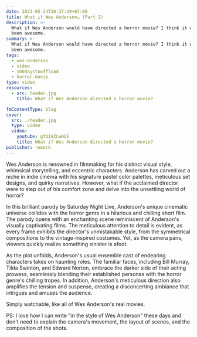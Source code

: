 ```yaml
---
date: 2023-05-24T20:37:19+07:00
title: What if Wes Anderson… (Part 2)
description: >-
  What if Wes Anderson would have directed a horror movie? I think it would have
  been awesome.
summary: >-
  What if Wes Anderson would have directed a horror movie? I think it would have
  been awesome.
tags:
  - wes-anderson
  - video
  - 100daystooffload
  - horror-movie
type: video
resources:
  - src: header.jpg
    title: What if Wes Anderson directed a horror movie?

fmContentType: blog
cover:
  src: ./header.jpg
  type: video
  video:
    youtube: gfDIAZCwHQE
    title: What if Wes Anderson directed a horror movie?
publisher: rework
---
```


Wes Anderson is renowned in filmmaking for his distinct visual style, whimsical storytelling, and eccentric characters. Anderson has carved out a niche in indie cinema with his signature pastel color palettes, meticulous set designs, and quirky narratives. However, what if the acclaimed director were to step out of his comfort zone and delve into the unsettling world of horror?

In this brilliant parody by Saturday Night Live, Anderson's unique cinematic universe collides with the horror genre in a hilarious and chilling short film. The parody opens with an enchanting scene reminiscent of Anderson's visually captivating films. The meticulous attention to detail is evident, as every frame exhibits the director's unmistakable style, from the symmetrical compositions to the vintage-inspired costumes. Yet, as the camera pans, viewers quickly realize something sinister is afoot.

As the plot unfolds, Anderson's usual ensemble cast of endearing characters takes on haunting roles. The familiar faces, including Bill Murray, Tilda Swinton, and Edward Norton, embrace the darker side of their acting prowess, seamlessly blending their established personas with the horror genre's chilling tropes. In addition, Anderson's meticulous direction also amplifies the tension and suspense, creating a disconcerting ambiance that intrigues and amuses the audience.

Simply watchable, like all of Wes Anderson's real movies.

PS: I love how I can write "in the style of Wes Anderson" these days and don't need to explain the camera's movement, the layout of scenes, and the composition of the shots.
